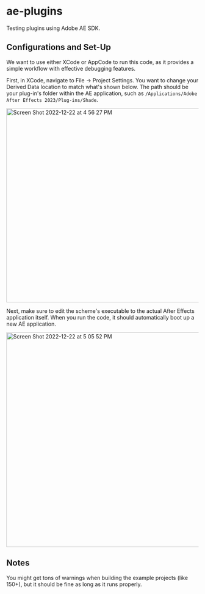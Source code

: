 # ae-plugins
Testing plugins using Adobe AE SDK.
## Configurations and Set-Up
We want to use either XCode or AppCode to run this code, as it provides a simple workflow with effective debugging features.

First, in XCode, navigate to File -> Project Settings. You want to change your Derived Data location to match what's shown below.
The path should be your plug-in's folder within the AE application, such as 
```/Applications/Adobe After Effects 2023/Plug-ins/Shade```.

<img width="509" alt="Screen Shot 2022-12-22 at 4 56 27 PM" src="https://user-images.githubusercontent.com/75495429/209232834-3f01bdb5-b501-4d55-8451-c1746b6c99e4.png">

Next, make sure to edit the scheme's executable to the actual After Effects application itself. When you run the code, it should automatically boot up a new AE application.

<img width="563" alt="Screen Shot 2022-12-22 at 5 05 52 PM" src="https://user-images.githubusercontent.com/75495429/209233867-e12012d5-aa1d-42d8-855b-8b4016a4d990.png">

## Notes
You might get tons of warnings when building the example projects (like 150+), but it should be fine as long as it runs properly.

